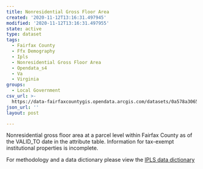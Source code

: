 ```yaml
---
title: Nonresidential Gross Floor Area
created: '2020-11-12T13:16:31.497945'
modified: '2020-11-12T13:16:31.497955'
state: active
type: dataset
tags:
  - Fairfax County
  - Ffx Demography
  - Ipls
  - Nonresidential Gross Floor Area
  - Opendata_s4
  - Va
  - Virginia
groups:
  - Local Government
csv_url: >-
  https://data-fairfaxcountygis.opendata.arcgis.com/datasets/0a578a30655f4186a20bf62413aa57d0_0.csv?outSR=%7B%22latestWkid%22%3A2283%2C%22wkid%22%3A102746%7D
json_url: ''
layout: post

---
```

Nonresidential gross floor area at a parcel level within Fairfax County as of the VALID_TO date in the attribute table. Information for tax-exempt institutional properties is incomplete. 

For methodology and a data dictionary please view the <a href='https://www.fairfaxcounty.gov/demographics/sites/demographics/files/assets/datadictionary/ipls-data-dictionary-gis.pdf' target='_blank'>IPLS data dictionary</a>
